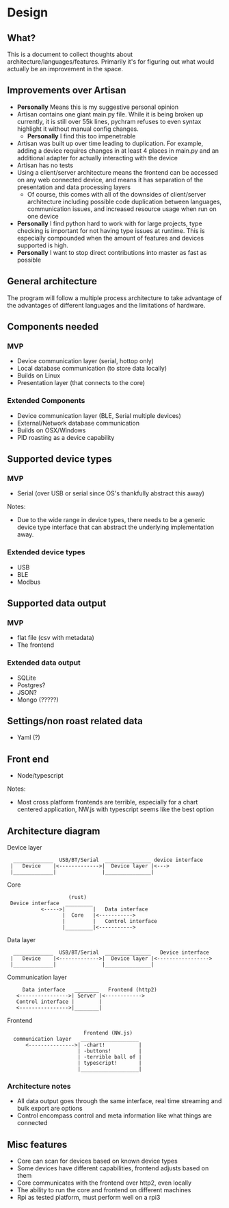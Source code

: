 # Design

## What?

This is a document to collect thoughts about architecture/languages/features. Primarily it's for
 figuring out what would actually be an improvement in the space.

## Improvements over Artisan
- **Personally** Means this is my suggestive personal opinion
- Artisan contains one giant main.py file. While it is being broken up currently, it is still over 55k lines,
pychram refuses to even syntax highlight it without manual config changes.
  - **Personally** I find this too impenetrable
- Artisan was built up over time leading to duplication. For example, adding a device requires changes in
at least 4 places in main.py and an additional adapter for actually interacting with the device
- Artisan has no tests
- Using a client/server architecture means the frontend can be accessed on any web connected device, and means
it has separation of the presentation and data processing layers
  - Of course, this comes with all of the downsides of client/server architecture including possible code duplication
  between languages, communication issues, and increased resource usage when run on one device
- **Personally** I find python hard to work with for large projects, type checking is important for not having type
issues at runtime. This is especially compounded when the amount of features and devices supported is high.
- **Personally** I want to stop direct contributions into master as fast as possible


## General architecture

The program will follow a multiple process architecture to take advantage of the advantages
of different languages and the limitations of hardware.

## Components needed

### MVP
- Device communication layer (serial, hottop only)
- Local database communication (to store data locally)
- Builds on Linux
- Presentation layer (that connects to the core)

### Extended Components
- Device communication layer (BLE, Serial multiple devices)
- External/Network database communication
- Builds on OSX/Windows
- PID roasting as a device capability

## Supported device types

### MVP

- Serial (over USB or serial since OS's thankfully abstract this away)

Notes:
- Due to the wide range in device types, there needs to be a generic device type interface that
can abstract the underlying implementation away.

### Extended device types
- USB
- BLE
- Modbus

## Supported data output

### MVP
- flat file (csv with metadata)
- The frontend

### Extended data output

- SQLite
- Postgres?
- JSON?
- Mongo (?????)

## Settings/non roast related data

- Yaml (?)

## Front end

- Node/typescript

Notes:
- Most cross platform frontends are terrible, especially for a chart centered application,
NW.js with typescript seems like the best option

## Architecture diagram
Device layer
```
  _____________  USB/BT/Serial  _______________ device interface
 |   Device    |<------------->|  Device layer |<--->
 |_____________|               |_______________|
```

Core
```
                    (rust)
 Device interface  _________
           <----->|         |   Data interface
                  |  Core   |<----------->
                  |         |   Control interface
                  |_________|<----------->
```

Data layer
```
  _____________  USB/BT/Serial  _______________   Device interface
 |   Device    |<------------->|  Device layer |<----------------->
 |_____________|               |_______________|
```

Communication layer
```                   (rust)
     Data interface   ________   Frontend (http2)
   <---------------->| Server |<------------>
   Control interface |        |
   <---------------->|________|
```

Frontend
```
                         Frontend (NW.js)
  communication layer   ___________________
      <--------------->| -chart!           |
                       | -buttons!         |
                       | -terrible ball of |
                       | typescript!       |
                       |___________________|
```

### Architecture notes
- All data output goes through the same interface, real time streaming and bulk export are options
- Control encompass control and meta information like what things are connected

## Misc features

- Core can scan for devices based on known device types
- Some devices have different capabilities, frontend adjusts based on them
- Core communicates with the frontend over http2, even locally
- The ability to run the core and frontend on different machines
- Rpi as tested platform, must perform well on a rpi3
